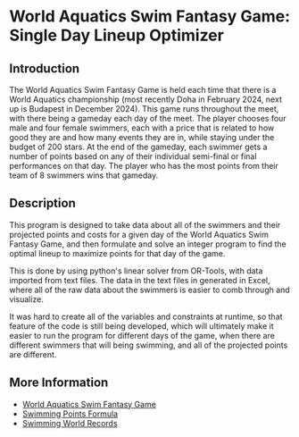 # World Aquatics Swim Fantasy Game: Single Day Lineup Optimizer

## Introduction

The World Aquatics Swim Fantasy Game is held each time that there is a World Aquatics championship (most recently Doha in February 2024, next up is Budapest in December 2024). This game runs throughout the meet, with there being a gameday each day of the meet. The player chooses four male and four female swimmers, each with a price that is related to how good they are and how many events they are in, while staying under the budget of 200 stars. At the end of the gameday, each swimmer gets a number of points based on any of their individual semi-final or final performances on that day. The player who has the most points from their team of 8 swimmers wins that gameday.

## Description

This program is designed to take data about all of the swimmers and their projected points and costs for a given day of the World Aquatics Swim Fantasy Game, and then formulate and solve an integer program to find the optimal lineup to maximize points for that day of the game.

This is done by using python's linear solver from OR-Tools, with data imported from text files. The data in the text files in generated in Excel, where all of the raw data about the swimmers is easier to comb through and visualize.

It was hard to create all of the variables and constraints at runtime, so that feature of the code is still being developed, which will ultimately make it easier to run the program for different days of the game, when there are different swimmers that will being swimming, and all of the projected points are different.

## More Information

* [World Aquatics Swim Fantasy Game](https://swimming-fantasygame.com/#/welcome/login)
* [Swimming Points Formula](https://www.worldaquatics.com/swimming/points)
* [Swimming World Records](https://resources.fina.org/fina/document/2024/01/08/c535f50f-d3e7-4f56-8580-59e8c9ca28de/World-Aquatics-Points-Base-times-SCM-2023-and-LCM-2024.pdf)
